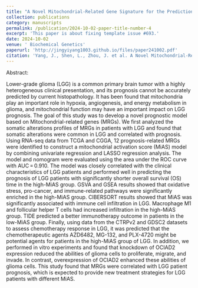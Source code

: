 ```yaml
---
title: "A Novel Mitochondrial-Related Gene Signature for the Prediction of Prognosis and Therapeutic Efficacy in Lower-Grade Glioma"
collection: publications
category: manuscripts
permalink: /publication/2024-10-02-paper-title-number-4
excerpt: 'This paper is about fixing template issue #693.'
date: 2024-10-02
venue: ' Biochemical Genetics'
paperurl: 'http://jingyiyang1003.github.io/files/paper241002.pdf'
citation: 'Yang, J., Shen, L., Zhou, J. et al. A Novel Mitochondrial-Related Gene Signature for the Prediction of Prognosis and Therapeutic Efficacy in Lower-Grade Glioma. Biochem Genet (2024). https://doi.org/10.1007/s10528-024-10928-w'
---
```


Abstract: 

Lower-grade glioma (LGG) is a common primary brain tumor with a highly heterogeneous clinical presentation, and its prognosis cannot be accurately predicted by current histopathology. It has been found that mitochondria play an important role in hypoxia, angiogenesis, and energy metabolism in glioma, and mitochondrial function may have an important impact on LGG prognosis. The goal of this study was to develop a novel prognostic model based on Mitochondrial-related genes (MRGs). We first analyzed the somatic alterations profiles of MRGs in patients with LGG and found that somatic alterations were common in LGG and correlated with prognosis. Using RNA-seq data from TCGA and CGGA, 12 prognosis-related MRGs were identified to construct a mitochondrial activation score (MiAS) model by combining univariate regression and LASSO regression analysis. The model and nomogram were evaluated using the area under the ROC curve with AUC = 0.910. The model was closely correlated with the clinical characteristics of LGG patients and performed well in predicting the prognosis of LGG patients with significantly shorter overall survival (OS) time in the high-MiAS group. GSVA and GSEA results showed that oxidative stress, pro-cancer, and immune-related pathways were significantly enriched in the high-MiAS group. CIBERSORT results showed that MiAS was significantly associated with immune cell infiltration in LGG. Macrophage M1 and follicular helper T cells had increased infiltration in the high-MiAS group. TIDE predicted a better immunotherapy outcome in patients in the low-MiAS group. Finally, using data from the CTRPv2 and GDSC2 datasets to assess chemotherapy response in LGG, it was predicted that the chemotherapeutic agents AZD6482, MG-132, and PLX-4720 might be potential agents for patients in the high-MiAS group of LGG. In addition, we performed in vitro experiments and found that knockdown of OCIAD2 expression reduced the abilities of glioma cells to proliferate, migrate, and invade. In contrast, overexpression of OCIAD2 enhanced these abilities of glioma cells. This study found that MRGs were correlated with LGG patient prognosis, which is expected to provide new treatment strategies for LGG patients with different MiAS.
